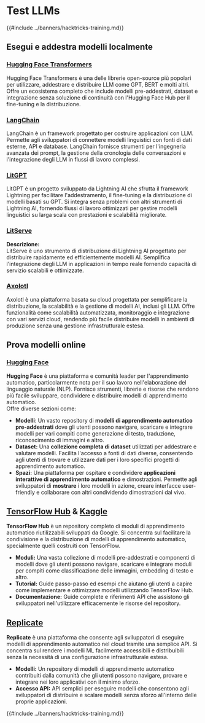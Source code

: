 # Test LLMs

{{#include ../banners/hacktricks-training.md}}

## Esegui e addestra modelli localmente

### [**Hugging Face Transformers**](https://github.com/huggingface/transformers)

Hugging Face Transformers è una delle librerie open-source più popolari per utilizzare, addestrare e distribuire LLM come GPT, BERT e molti altri. Offre un ecosistema completo che include modelli pre-addestrati, dataset e integrazione senza soluzione di continuità con l'Hugging Face Hub per il fine-tuning e la distribuzione.

### [**LangChain**](https://github.com/langchain-ai/langchain)

LangChain è un framework progettato per costruire applicazioni con LLM. Permette agli sviluppatori di connettere modelli linguistici con fonti di dati esterne, API e database. LangChain fornisce strumenti per l'ingegneria avanzata dei prompt, la gestione della cronologia delle conversazioni e l'integrazione degli LLM in flussi di lavoro complessi.

### [**LitGPT**](https://github.com/Lightning-AI/litgpt)

LitGPT è un progetto sviluppato da Lightning AI che sfrutta il framework Lightning per facilitare l'addestramento, il fine-tuning e la distribuzione di modelli basati su GPT. Si integra senza problemi con altri strumenti di Lightning AI, fornendo flussi di lavoro ottimizzati per gestire modelli linguistici su larga scala con prestazioni e scalabilità migliorate.

### [**LitServe**](https://github.com/Lightning-AI/LitServe)

**Descrizione:**\
LitServe è uno strumento di distribuzione di Lightning AI progettato per distribuire rapidamente ed efficientemente modelli AI. Semplifica l'integrazione degli LLM in applicazioni in tempo reale fornendo capacità di servizio scalabili e ottimizzate.

### [**Axolotl**](https://github.com/axolotl-ai-cloud/axolotl)

Axolotl è una piattaforma basata su cloud progettata per semplificare la distribuzione, la scalabilità e la gestione di modelli AI, inclusi gli LLM. Offre funzionalità come scalabilità automatizzata, monitoraggio e integrazione con vari servizi cloud, rendendo più facile distribuire modelli in ambienti di produzione senza una gestione infrastrutturale estesa.

## Prova modelli online

### [**Hugging Face**](https://huggingface.co/)

**Hugging Face** è una piattaforma e comunità leader per l'apprendimento automatico, particolarmente nota per il suo lavoro nell'elaborazione del linguaggio naturale (NLP). Fornisce strumenti, librerie e risorse che rendono più facile sviluppare, condividere e distribuire modelli di apprendimento automatico.\
Offre diverse sezioni come:

* **Modelli**: Un vasto repository di **modelli di apprendimento automatico pre-addestrati** dove gli utenti possono navigare, scaricare e integrare modelli per vari compiti come generazione di testo, traduzione, riconoscimento di immagini e altro.
* **Dataset:** Una **collezione completa di dataset** utilizzati per addestrare e valutare modelli. Facilita l'accesso a fonti di dati diverse, consentendo agli utenti di trovare e utilizzare dati per i loro specifici progetti di apprendimento automatico.
* **Spazi:** Una piattaforma per ospitare e condividere **applicazioni interattive di apprendimento automatico** e dimostrazioni. Permette agli sviluppatori di **mostrare** i loro modelli in azione, creare interfacce user-friendly e collaborare con altri condividendo dimostrazioni dal vivo.

## [**TensorFlow Hub**](https://www.tensorflow.org/hub) **&** [**Kaggle**](https://www.kaggle.com/)

**TensorFlow Hub** è un repository completo di moduli di apprendimento automatico riutilizzabili sviluppati da Google. Si concentra sul facilitare la condivisione e la distribuzione di modelli di apprendimento automatico, specialmente quelli costruiti con TensorFlow.

* **Moduli:** Una vasta collezione di modelli pre-addestrati e componenti di modelli dove gli utenti possono navigare, scaricare e integrare moduli per compiti come classificazione delle immagini, embedding di testo e altro.
* **Tutorial:** Guide passo-passo ed esempi che aiutano gli utenti a capire come implementare e ottimizzare modelli utilizzando TensorFlow Hub.
* **Documentazione:** Guide complete e riferimenti API che assistono gli sviluppatori nell'utilizzare efficacemente le risorse del repository.

## [**Replicate**](https://replicate.com/home)

**Replicate** è una piattaforma che consente agli sviluppatori di eseguire modelli di apprendimento automatico nel cloud tramite una semplice API. Si concentra sul rendere i modelli ML facilmente accessibili e distribuibili senza la necessità di una configurazione infrastrutturale estesa.

* **Modelli:** Un repository di modelli di apprendimento automatico contribuiti dalla comunità che gli utenti possono navigare, provare e integrare nei loro applicativi con il minimo sforzo.
* **Accesso API:** API semplici per eseguire modelli che consentono agli sviluppatori di distribuire e scalare modelli senza sforzo all'interno delle proprie applicazioni.


{{#include ../banners/hacktricks-training.md}}
